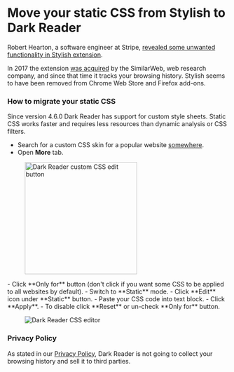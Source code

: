 # Move your static CSS from Stylish to Dark Reader

Robert Hearton, a software engineer at Stripe,
[revealed some unwanted functionality in Stylish extension](https://robertheaton.com/2018/07/02/stylish-browser-extension-steals-your-internet-history/).

In 2017 the extension [was acquired](https://forum.userstyles.org/discussion/53233/announcement-to-the-community)
by the SimilarWeb, web research company, and since that time it tracks your browsing history. Stylish seems to have been removed from Chrome Web Store and Firefox add-ons.

### How to migrate your static CSS

Since version 4.6.0 Dark Reader has support for custom style sheets.
Static CSS works faster and requires less resources than dynamic analysis or CSS filters.
- Search for a custom CSS skin for a popular website [somewhere](https://userstyles.org/).
- Open **More** tab.
<figure>
    <img src="/images/darkreader-css-edit-button.png" alt="Dark Reader custom CSS edit button" style="width: 16rem;" />
</figure>
- Click **Only for** button (don't click if you want some CSS to be applied to all websites by default).
- Switch to **Static** mode.
- Click **Edit** icon under **Static** button.
- Paste your CSS code into text block.
- Click **Apply**.
- To disable click **Reset** or un-check **Only for** button.

<figure>
    <img src="/images/darkreader-css-editor.png" alt="Dark Reader CSS editor" />
</figure>

### Privacy Policy

As stated in our [Privacy Policy](http://darkreader.org/privacy/),
Dark Reader is not going to collect your browsing history and sell it to third parties.
